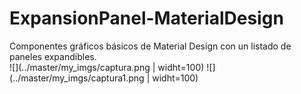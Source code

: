 # ExpansionPanel-MaterialDesign
Componentes gráficos básicos de Material Design con un listado de paneles expandibles.
<br>
![](../master/my_imgs/captura.png | widht=100)
![](../master/my_imgs/captura1.png | widht=100)
